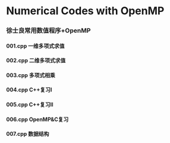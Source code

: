 # Numerical Codes with OpenMP
### 徐士良常用数值程序+OpenMP<br>


#### 001.cpp 一维多项式求值
#### 002.cpp 二维多项式求值
#### 003.cpp 多项式相乘
#### 004.cpp C++复习I
#### 005.cpp C++复习II
#### 006.cpp OpenMP&C复习
#### 007.cpp 数据结构
